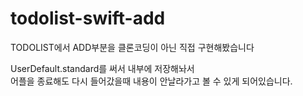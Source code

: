 # todolist-swift-add

TODOLIST에서 ADD부분을 클론코딩이 아닌 직접 구현해봤습니다

UserDefault.standard를 써서 내부에 저장해놔서  <br/> 
어플을 종료해도 다시 들어갔을때 내용이 안날라가고 볼 수 있게 되어있습니다.
